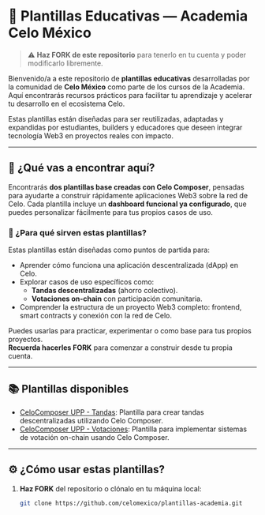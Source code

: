 # 📁 Plantillas Educativas — Academia Celo México

> ⚠️ **Haz FORK de este repositorio** para tenerlo en tu cuenta y poder modificarlo libremente.

Bienvenido/a a este repositorio de **plantillas educativas** desarrolladas por la comunidad de **Celo México** como parte de los cursos de la Academia. Aquí encontrarás recursos prácticos para facilitar tu aprendizaje y acelerar tu desarrollo en el ecosistema Celo.

Estas plantillas están diseñadas para ser reutilizadas, adaptadas y expandidas por estudiantes, builders y educadores que deseen integrar tecnología Web3 en proyectos reales con impacto.

---

## 🧠 ¿Qué vas a encontrar aquí?

Encontrarás **dos plantillas base creadas con Celo Composer**, pensadas para ayudarte a construir rápidamente aplicaciones Web3 sobre la red de Celo. Cada plantilla incluye un **dashboard funcional ya configurado**, que puedes personalizar fácilmente para tus propios casos de uso.

### 🔧 ¿Para qué sirven estas plantillas?

Estas plantillas están diseñadas como puntos de partida para:

- Aprender cómo funciona una aplicación descentralizada (dApp) en Celo.
- Explorar casos de uso específicos como:
  - **Tandas descentralizadas** (ahorro colectivo).
  - **Votaciones on-chain** con participación comunitaria.
- Comprender la estructura de un proyecto Web3 completo: frontend, smart contracts y conexión con la red de Celo.

Puedes usarlas para practicar, experimentar o como base para tus propios proyectos.  
**Recuerda hacerles FORK** para comenzar a construir desde tu propia cuenta.

---

## 📚 Plantillas disponibles

- [CeloComposer UPP - Tandas](https://github.com/CeloMexico/CeloComposer-UPP-tandas): Plantilla para crear tandas descentralizadas utilizando Celo Composer.
- [CeloComposer UPP - Votaciones](https://github.com/CeloMexico/CeloComposer-UPP-Votaciones): Plantilla para implementar sistemas de votación on-chain usando Celo Composer.

---

## ⚙️ ¿Cómo usar estas plantillas?

1. **Haz FORK** del repositorio o clónalo en tu máquina local:
   ```bash
   git clone https://github.com/celomexico/plantillas-academia.git
